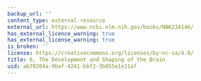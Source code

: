 ```yaml
---
backup_url: ''
content_type: external-resource
external_url: https://www.ncbi.nlm.nih.gov/books/NBK234146/
has_external_licence_warning: true
has_external_license_warning: true
is_broken: ''
license: https://creativecommons.org/licenses/by-nc-sa/4.0/
title: 6, The Development and Shaping of the Brain
uid: ab70204a-9baf-4241-bbf2-3b055e1e11af
---
```

